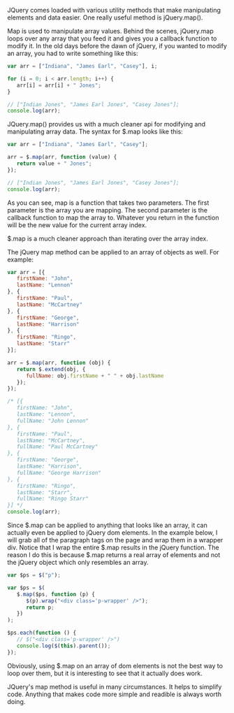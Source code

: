 JQuery comes loaded with various utility methods that make manipulating elements and data easier. One really useful method is jQuery.map().

<!-- more -->

Map is used to manipulate array values. Behind the scenes, jQuery.map loops over any array that you feed it and gives you a callback function to modify it. In the old days before the dawn of jQuery, if you wanted to modify an array, you had to write something like this:

```javascript
var arr = ["Indiana", "James Earl", "Casey"], i;

for (i = 0; i < arr.length; i++) {
   arr[i] = arr[i] + " Jones";
}

// ["Indian Jones", "James Earl Jones", "Casey Jones"];
console.log(arr);
```

JQuery.map() provides us with a much cleaner api for modifying and manipulating array data. The syntax for $.map looks like this:

```javascript
var arr = ["Indiana", "James Earl", "Casey"];

arr = $.map(arr, function (value) {
   return value + " Jones";
});

// ["Indian Jones", "James Earl Jones", "Casey Jones"];
console.log(arr);
```

As you can see, map is a function that takes two parameters. The first parameter is the array you are mapping. The second parameter is the callback function to map the array to. Whatever you return in the function will be the new value for the current array index.

$.map is a much cleaner approach than iterating over the array index.

The jQuery map method can be applied to an array of objects as well. For example:

```javascript
var arr = [{
   firstName: "John",
   lastName: "Lennon"
}, {
   firstName: "Paul",
   lastName: "McCartney"
}, {
   firstName: "George",
   lastName: "Harrison"
}, {
   firstName: "Ringo",
   lastName: "Starr"
}];

arr = $.map(arr, function (obj) {
   return $.extend(obj, {
      fullName: obj.firstName + " " + obj.lastName
   });
});

/* [{ 
   firstName: "John", 
   lastName: "Lennon", 
   fullName: "John Lennon" 
}, { 
   firstName: "Paul", 
   lastName: "McCartney", 
   fullName: "Paul McCartney" 
}, { 
   firstName: "George", 
   lastName: "Harrison", 
   fullName: "George Harrison" 
}, { 
   firstName: "Ringo", 
   lastName: "Starr", 
   fullName: "Ringo Starr" 
}] */
console.log(arr);
```

Since $.map can be applied to anything that looks like an array, it can actually even be applied to jQuery dom elements. In the example below, I will grab all of the paragraph tags on the page and wrap them in a wrapper div. Notice that I wrap the entire $.map results in the jQuery function. The reason I do this is because $.map returns a real array of elements and not the jQuery object which only resembles an array.

```javascript
var $ps = $("p");

var $ps = $(
   $.map($ps, function (p) {
      $(p).wrap("<div class='p-wrapper' />");
      return p;
   })
);

$ps.each(function () {
   // $("<div class='p-wrapper' />")
   console.log($(this).parent());
});
```

Obviously, using $.map on an array of dom elements is not the best way to loop over them, but it is interesting  to see that it actually does work.

JQuery's map method is useful in many circumstances. It helps to simplify code. Anything that makes code more simple and readible is always worth doing.